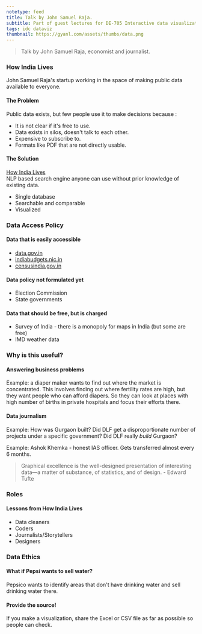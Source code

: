 ```yaml
---
notetype: feed
title: Talk by John Samuel Raja.
subtitle: Part of guest lectures for DE-705 Interactive data visualization
tags: idc dataviz
thumbnail: https://gyanl.com/assets/thumbs/data.png
---
```


> Talk by John Samuel Raja, economist and journalist.

### How India Lives

John Samuel Raja's startup working in the space of making public data available to everyone.

#### The Problem

Public data exists, but few people use it to make decisions because :

- It is not clear if it's free to use.
- Data exists in silos, doesn't talk to each other.
- Expensive to subscribe to.
- Formats like PDF that are not directly usable.

#### The Solution

[How India Lives](http://howindialives.com/)  
NLP based search engine anyone can use without prior knowledge of existing data.

- Single database
- Searchable and comparable
- Visualized

### Data Access Policy

#### Data that is easily accessible

- [data.gov.in](data.gov.in)
- [indiabudgets.nic.in](indiabudgets.nic.in)
- [censusindia.gov.in](censusindia.gov.in)

#### Data policy not formulated yet

- Election Commission
- State governments

#### Data that should be free, but is charged

- Survey of India - there is a monopoly for maps in India (but some are free)
- IMD weather data

### Why is this useful?

#### Answering business problems

Example: a diaper maker wants to find out where the market is concentrated. This involves finding out where fertility rates are high, but they want people who can afford diapers. So they can look at places with high number of births in private hospitals and focus their efforts there.

#### Data journalism

Example: How was Gurgaon built? Did DLF get a disproportionate number of projects under a specific government? Did DLF really _build_ Gurgaon?

Example: Ashok Khemka - honest IAS officer. Gets transferred almost every 6 months.

> Graphical excellence is the well-designed presentation of interesting data—a matter of substance, of statistics, and of design. - Edward Tufte

### Roles

#### Lessons from How India Lives

- Data cleaners
- Coders
- Journalists/Storytellers
- Designers

### Data Ethics

#### What if Pepsi wants to sell water?

Pepsico wants to identify areas that don't have drinking water and sell drinking water there.

#### Provide the source!

If you make a visualization, share the Excel or CSV file as far as possible so people can check.
